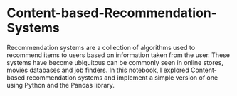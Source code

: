 # Content-based-Recommendation-Systems
Recommendation systems are a collection of algorithms used to recommend items to users based on information taken from the user. These systems have become ubiquitous can be commonly seen in online stores, movies databases and job finders. In this notebook, I explored Content-based recommendation systems and implement a simple version of one using Python and the Pandas library.
